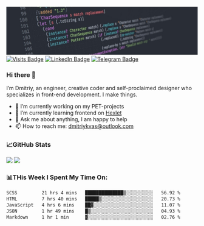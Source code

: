 ![GitHub banner](./assets/github_intro.jfif)
[![Visits Badge](https://badges.pufler.dev/visits/dimidroll450/dimidroll450)](https://github.com/dimidroll450)
[![LinkedIn Badge](https://img.shields.io/badge/-LinkedIn-0e76a8?style=flat-square&logo=Linkedin&logoColor=white)](https://www.linkedin.com/in/dmitry-kvashchauskas/)
[![Telegram Badge](https://img.shields.io/badge/-Telegram-0088cc?style=flat-square&logo=Telegram&logoColor=white)](https://t.me/kvashchauskas)

### Hi there 👋

I’m Dmitriy, an engineer, creative coder and self-proclaimed designer who specializes in front-end development. I make things.

- 🔭 I’m currently working on my PET-projects
- 🌱 I’m currently learning frontend on [Hexlet](https://ru.hexlet.io/u/kvashchauskas)
- 💬 Ask me about anything, I am happy to help
- 📫 How to reach me: dmitriykvas@outlook.com

### 📈GitHub Stats
<p>
  <img height="180em" src="https://github-readme-stats.vercel.app/api/top-langs/?username=dimidroll450&exclude_repo=KNN-Image-Classification&show_icons=true&hide_border=true&layout=compact&langs_count=8" />
  <img height="180em" src="https://github-readme-stats.vercel.app/api?username=dimidroll450&show_icons=true&hide_border=true&&count_private=true&include_all_commits=true" />
</p>

### 📊THis Week I Spent My Time On:
<!--START_SECTION:waka-->
```text
SCSS         21 hrs 4 mins   ██████████████▒░░░░░░░░░░   56.92 % 
HTML         7 hrs 40 mins   █████▒░░░░░░░░░░░░░░░░░░░   20.73 % 
JavaScript   4 hrs 6 mins    ██▓░░░░░░░░░░░░░░░░░░░░░░   11.07 % 
JSON         1 hr 49 mins    █▒░░░░░░░░░░░░░░░░░░░░░░░   04.93 % 
Markdown     1 hr 1 min      ▓░░░░░░░░░░░░░░░░░░░░░░░░   02.76 % 
```
<!--END_SECTION:waka-->
